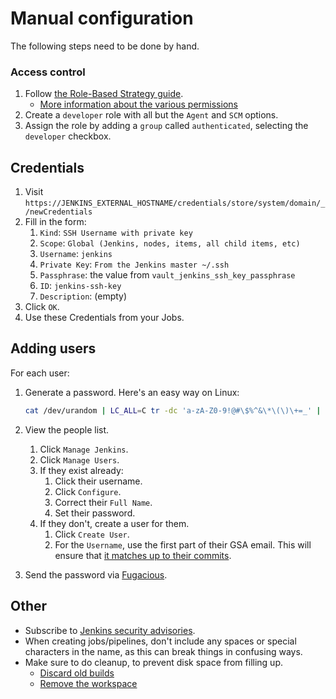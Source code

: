 # Manual configuration

The following steps need to be done by hand.

### Access control

1. Follow [the Role-Based Strategy guide](https://plugins.jenkins.io/role-strategy#RoleStrategyPlugin-Userguide).
    * [More information about the various permissions](https://wiki.jenkins.io/display/JENKINS/Matrix-based+security)
1. Create a `developer` role with all but the `Agent` and `SCM` options.
1. Assign the role by adding a `group` called `authenticated`, selecting the `developer` checkbox.

## Credentials

1. Visit `https://JENKINS_EXTERNAL_HOSTNAME/credentials/store/system/domain/_/newCredentials`
1. Fill in the form:
    1. `Kind`: `SSH Username with private key`
    1. `Scope`: `Global (Jenkins, nodes, items, all child items, etc)`
    1. `Username`: `jenkins`
    1. `Private Key`: `From the Jenkins master ~/.ssh`
    1. `Passphrase`: the value from `vault_jenkins_ssh_key_passphrase`
    1. `ID`: `jenkins-ssh-key`
    1. `Description`: (empty)
1. Click `OK`.
1.  Use these Credentials from your Jobs.

## Adding users

For each user:

1. Generate a password. Here's an easy way on Linux:

    ```sh
    cat /dev/urandom | LC_ALL=C tr -dc 'a-zA-Z0-9!@#\$%^&\*\(\)\+=_' | head -c 64
    ```

1. View the people list.
    1. Click `Manage Jenkins`.
    1. Click `Manage Users`.
    1. If they exist already:
        1. Click their username.
        1. Click `Configure`.
        1. Correct their `Full Name`.
        1. Set their password.
    1. If they don't, create a user for them.
        1. Click `Create User`.
        1. For the `Username`, use the first part of their GSA email. This will ensure that [it matches up to their commits](https://support.cloudbees.com/hc/en-us/articles/204498804-How-People-is-managed-by-Jenkins).
1. Send the password via [Fugacious](https://fugacious.18f.gov/).

## Other

* Subscribe to [Jenkins security advisories](https://jenkins.io/security/).
* When creating jobs/pipelines, don't include any spaces or special characters in the name, as this can break things in confusing ways.
* Make sure to do cleanup, to prevent disk space from filling up.
    * [Discard old builds](https://jenkins.io/doc/book/pipeline/syntax/#available-options)
    * [Remove the workspace](https://jenkins.io/doc/pipeline/tour/post/#cleaning-up-and-notifications)
